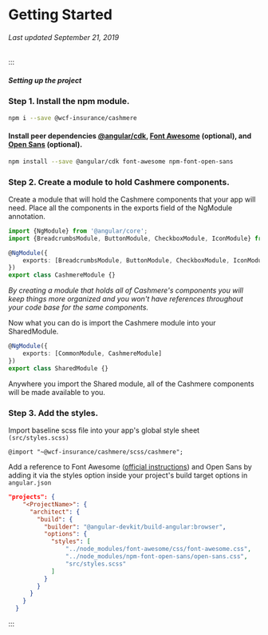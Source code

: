 # Getting Started

###### Last updated September 21, 2019

:::

##### Setting up the project

### Step 1. Install the npm module.

```BASH
npm i --save @wcf-insurance/cashmere
```

#### Install peer dependencies [@angular/cdk](https://material.angular.io/cdk), [Font Awesome](https://fontawesome.com) (optional), and [Open Sans](https://fonts.google.com/specimen/Open+Sans) (optional).

```BASH
npm install --save @angular/cdk font-awesome npm-font-open-sans
```

### Step 2. Create a module to hold Cashmere components.

Create a module that will hold the Cashmere components that your app will need. Place all the components in the exports field of the NgModule annotation.

```typescript
import {NgModule} from '@angular/core';
import {BreadcrumbsModule, ButtonModule, CheckboxModule, IconModule} from '@wcf-insurance/cashmere';

@NgModule({
    exports: [BreadcrumbsModule, ButtonModule, CheckboxModule, IconModule]
})
export class CashmereModule {}
```

_By creating a module that holds all of Cashmere's components you will keep things more organized and you won't have references throughout your code base for the same components._

Now what you can do is import the Cashmere module into your SharedModule.

```typescript
@NgModule({
    exports: [CommonModule, CashmereModule]
})
export class SharedModule {}
```

Anywhere you import the Shared module, all of the Cashmere components will be made available to you.

### Step 3. Add the styles.

Import baseline scss file into your app's global style sheet `(src/styles.scss)`

```
@import "~@wcf-insurance/cashmere/scss/cashmere";
```

Add a reference to Font Awesome ([official instructions](https://github.com/angular/angular-cli/blob/master/docs/documentation/stories/include-font-awesome.md)) and Open Sans by adding it via the styles option inside your project's build target options in `angular.json`

```json
"projects": {
    "<ProjectName>": {
      "architect": {
        "build": {
          "builder": "@angular-devkit/build-angular:browser",
          "options": {
            "styles": [
                "../node_modules/font-awesome/css/font-awesome.css",
                "../node_modules/npm-font-open-sans/open-sans.css",
                "src/styles.scss"
            ]
          }
        }
      }
    }
  }
```

:::
